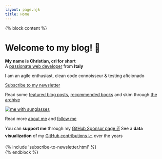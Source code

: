 ```yaml
---
layout: page.njk
title: Home
---
```


{% block content %}
<div class="pure-g">
  <div class="pure-u-1 pure-u-md-1-2">
    <h1 class="no-anchor"><b>Welcome to my blog!</b> 👋</h1>
    <b>My name is Christian, cri for short</b>
    <br/>
    A <a href="https://twitter.com/christian_fei" target="_blank">passionate web developer</a> from <b>Italy</b>
    <p>I am an agile enthusiast, clean code connoisseur & testing aficionado<p>
    <a class="cta" href="/subscribe/">Subscribe to my newsletter</a>
    <p>Read some <a href="/posts">featured blog posts</a>, <a href="/books">recommended books</a> and skim through <a href="/archive">the archive</a></p>
  </div>
  <div class="pure-u-1 pure-u-md-1-2">
    <div class="cf">
      <a href="/about" class="no-underline">
        <img class="avatar-image no-shadow" alt="me with sunglasses" lazy="/assets/images/cf4.png"/>
      </a>
      <p>
        Read more <a href="/about">about me</a> and <a href="https://twitter.com/christian_fei" target="_blank">follow me <i class="icon icon-twitter"></i></a></br>
      </p>
    </div>
  </div>
</div>
<div>
  <p>
  You can <b>support me</b> through my <a href="https://github.com/sponsors/christian-fei">GitHub Sponsor page ✌️</a>
  See a <b>data visualization</b> of my <a href="/contributions">GitHub contributions 📈</a> over the years
  </p>
  {% include 'subscribe-to-newsletter.html' %}
</div>
{% endblock %}
